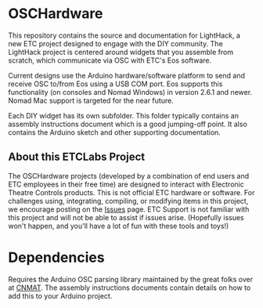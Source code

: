 # OSCHardware
This repository contains the source and documentation for LightHack, a new ETC project designed to engage with the DIY community. The LightHack project is centered around widgets that you assemble from scratch, which communicate via OSC with ETC's Eos software.

Current designs use the Arduino hardware/software platform to send and receive OSC to/from Eos using a USB COM port. Eos supports this functionality (on consoles and Nomad Windows) in version 2.6.1 and newer. Nomad Mac support is targeted for the near future.

Each DIY widget has its own subfolder. This folder typically contains an assembly instructions document which is a good jumping-off point. It also contains the Arduino sketch and other supporting documentation.

## About this ETCLabs Project
The OSCHardware projects (developed by a combination of end users and ETC employees in their free time) are designed to interact with Electronic Theatre Controls products. This is not official ETC hardware or software. For challenges using, integrating, compiling, or modifying items in this project, we encourage posting on the [Issues](https://github.com/ElectronicTheatreControlsLabs/OSCHardware/issues) page. ETC Support is not familiar with this project and will not be able to assist if issues arise. (Hopefully issues won't happen, and you'll have a lot of fun with these tools and toys!)

# Dependencies
Requires the Arduino OSC parsing library maintained by the great folks over at [CNMAT](https://github.com/CNMAT/OSC). The assembly instructions documents contain details on how to add this to your Arduino project.
